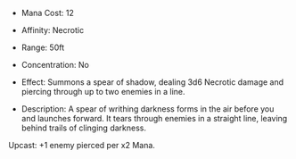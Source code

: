 - Mana Cost: 12
    
- Affinity: Necrotic
    
- Range: 50ft
    
- Concentration: No
    
- Effect: Summons a spear of shadow, dealing 3d6 Necrotic damage and piercing through up to two enemies in a line.
    
- Description: A spear of writhing darkness forms in the air before you and launches forward. It tears through enemies in a straight line, leaving behind trails of clinging darkness.
    

Upcast: +1 enemy pierced per x2 Mana.